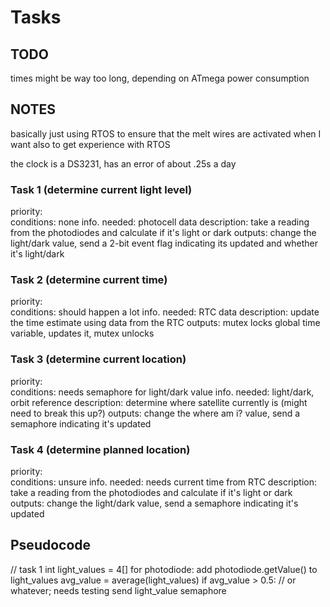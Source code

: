 # Tasks
## TODO
times might be way too long, depending on ATmega power consumption

## NOTES
basically just using RTOS to ensure that the melt wires are activated when I want
also to get experience with RTOS

the clock is a DS3231, has an error of about .25s a day

### Task 1 (determine current light level)
priority:     
conditions:   none
info. needed: photocell data
description:  take a reading from the photodiodes and calculate if it's light or dark
outputs:      change the light/dark value, send a 2-bit event flag indicating its updated and whether it's light/dark

### Task 2 (determine current time)
priority:     
conditions:   should happen a lot
info. needed: RTC data
description:  update the time estimate using data from the RTC
outputs:      mutex locks global time variable, updates it, mutex unlocks

### Task 3 (determine current location)
priority:     
conditions:   needs semaphore for light/dark value
info. needed: light/dark, orbit reference
description:  determine where satellite currently is (might need to break this up?)
outputs:      change the where am i? value, send a semaphore indicating it's updated

### Task 4 (determine planned location)
priority:     
conditions:   unsure
info. needed: needs current time from RTC
description:  take a reading from the photodiodes and calculate if it's light or dark
outputs:      change the light/dark value, send a semaphore indicating it's updated

## Pseudocode
// task 1
int light_values = 4[]
for photodiode:
    add photodiode.getValue() to light_values
avg_value = average(light_values)
if avg_value > 0.5: // or whatever; needs testing
    send light_value semaphore